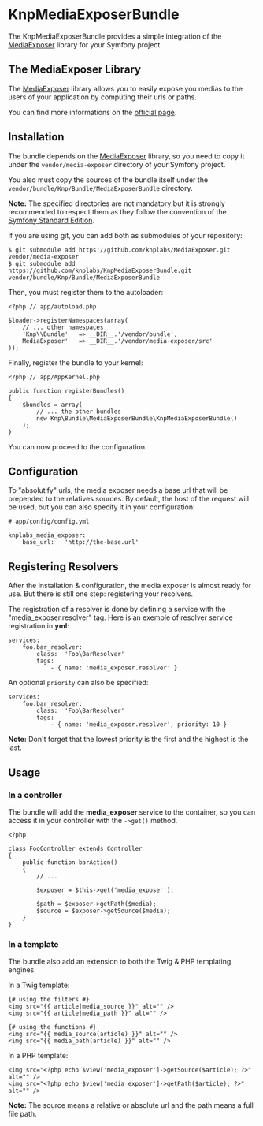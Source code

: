 KnpMediaExposerBundle
=====================

The KnpMediaExposerBundle provides a simple integration of the [MediaExposer][media-exposer] library for your Symfony project.

The MediaExposer Library
------------------------

The [MediaExposer][media-exposer] library allows you to easily expose you medias to the users of your application by computing their urls or paths.

You can find more informations on the [official page][media-exposer].

Installation
------------

The bundle depends on the [MediaExposer][media-exposer] library, so you need to copy it under the `vendor/media-exposer` directory of your Symfony project.

You also must copy the sources of the bundle itself under the `vendor/bundle/Knp/Bundle/MediaExposerBundle` directory.

**Note:** The specified directories are not mandatory but it is strongly recommended to respect them as they follow the convention of the [Symfony Standard Edition][symfony-standard].

If you are using git, you can add both as submodules of your repository:

    $ git submodule add https://github.com/knplabs/MediaExposer.git vendor/media-exposer
    $ git submodule add https://github.com/knplabs/KnpMediaExposerBundle.git vendor/bundle/Knp/Bundle/MediaExposerBundle

Then, you must register them to the autoloader:

    <?php // app/autoload.php

    $loader->registerNamespaces(array(
        // ... other namespaces
        'Knp\\Bundle'   => __DIR__.'/vendor/bundle',
        MediaExposer'   => __DIR__.'/vendor/media-exposer/src'
    ));

Finally, register the bundle to your kernel:

    <?php // app/AppKernel.php

    public function registerBundles()
    {
        $bundles = array(
            // ... the other bundles
            new Knp\Bundle\MediaExposerBundle\KnpMediaExposerBundle()
        );
    }

You can now proceed to the configuration.

Configuration
-------------

To "absolutify" urls, the media exposer needs a base url that will be prepended to the relatives sources.
By default, the host of the request will be used, but you can also specify it in your configuration:

    # app/config/config.yml

    knplabs_media_exposer:
        base_url:   'http://the-base.url'

Registering Resolvers
---------------------

After the installation & configuration, the media exposer is almost ready for use.
But there is still one step: registering your resolvers.

The registration of a resolver is done by defining a service with the "media\_exposer.resolver" tag.
Here is an exemple of resolver service registration in **yml**:

    services:
        foo.bar_resolver:
            class:  'Foo\BarResolver'
            tags:
                - { name: 'media_exposer.resolver' }

An optional `priority` can also be specified:

    services:
        foo.bar_resolver:
            class:  'Foo\BarResolver'
            tags:
                - { name: 'media_exposer.resolver', priority: 10 }

**Note:** Don't forget that the lowest priority is the first and the highest is the last.

Usage
-----

### In a controller

The bundle will add the **media_exposer** service to the container, so you can access it in your controller with the `->get()` method.

    <?php

    class FooController extends Controller
    {
        public function barAction()
        {
            // ...

            $exposer = $this->get('media_exposer');

            $path = $exposer->getPath($media);
            $source = $exposer->getSource($media);
        }
    }

### In a template

The bundle also add an extension to both the Twig & PHP templating engines.

In a Twig template:

    {# using the filters #}
    <img src="{{ article|media_source }}" alt="" />
    <img src="{{ article|media_path }}" alt="" />

    {# using the functions #}
    <img src="{{ media_source(article) }}" alt="" />
    <img src="{{ media_path(article) }}" alt="" />

In a PHP template:

    <img src="<?php echo $view['media_exposer']->getSource($article); ?>" alt="" />
    <img src="<?php echo $view['media_exposer']->getPath($article); ?>" alt="" />

**Note:** The source means a relative or absolute url and the path means a full file path.

[media-exposer]: https://github.com/knplabs/MediaExposer "MediaExposer library on github"
[symfony-standard]: http://github.com/symfony/symfony-standard "Symfony Standard Edition on github"
